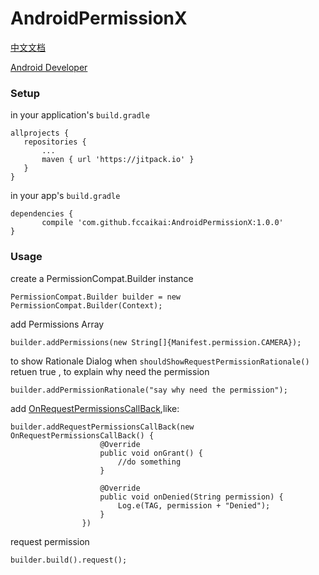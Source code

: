 # AndroidPermissionX

[中文文档](https://github.com/fccaikai/AndroidPermissionX/blob/master/README_ZH.md)

[Android Developer](https://developer.android.com/training/permissions/requesting.html)
### Setup

in your application's ```build.gradle```

 ```
allprojects {
	repositories {
		...
		maven { url 'https://jitpack.io' }
	}
}

 ```
 
 in your app's ```build.gradle```
 
 ```
 dependencies {
        compile 'com.github.fccaikai:AndroidPermissionX:1.0.0'
 }
 ```

### Usage

create a PermissionCompat.Builder instance

```
PermissionCompat.Builder builder = new PermissionCompat.Builder(Context);
```

add Permissions Array

```
builder.addPermissions(new String[]{Manifest.permission.CAMERA});
```

to show Rationale Dialog when ```shouldShowRequestPermissionRationale()``` retuen true , to explain why need the permission

```
builder.addPermissionRationale("say why need the permission");
```

add [OnRequestPermissionsCallBack](https://github.com/fccaikai/AndroidPermissionX/blob/master/permissionslib/src/main/java/com/kcode/permissionslib/main/OnRequestPermissionsCallBack.java),like:

```
builder.addRequestPermissionsCallBack(new OnRequestPermissionsCallBack() {
                    @Override
                    public void onGrant() {
                        //do something
                    }

                    @Override
                    public void onDenied(String permission) {
                        Log.e(TAG, permission + "Denied");
                    }
                })
```

request permission

```
builder.build().request();

```